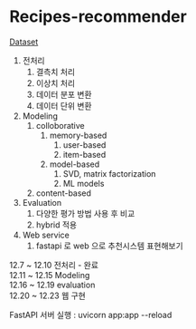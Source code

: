 # Recipes-recommender

[Dataset](https://www.kaggle.com/datasets/shuyangli94/food-com-recipes-and-user-interactions/data?select=RAW_interactions.csv)


1. 전처리
    1. 결측치 처리
    2. 이상치 처리
    3. 데이터 분포 변환
    4. 데이터 단위 변환
2. Modeling
    1. colloborative
        1. memory-based
            1. user-based
            2. item-based
        2. model-based
            1. SVD, matrix factorization
            2. ML models
    2. content-based
3. Evaluation
    1. 다양한 평가 방법 사용 후 비교
    2. hybrid 적용
4. Web service
    1. fastapi 로 web 으로 추천시스템 표현해보기


12.7 ~ 12.10 전처리 - 완료 <br>
12.11 ~ 12.15 Modeling <br>
12.16 ~ 12.19 evaluation <br>
12.20 ~ 12.23 웹 구현 <br>

FastAPI 서버 실행
: uvicorn app:app --reload

